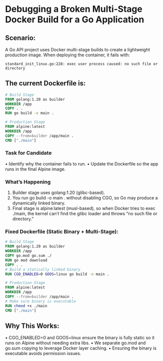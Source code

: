 # Debugging a Broken Multi-Stage Docker Build for a Go Application

## Scenario: 
A Go API project uses Docker multi-stage builds to create a lightweight production image. When deploying the container, it fails with: 

```
standard_init_linux.go:228: exec user process caused: no such file or directory 
```

## The current Dockerfile is: 

```dockerfile
# Build Stage 
FROM golang:1.20 as builder 
WORKDIR /app 
COPY . . 
RUN go build -o main . 

# Production Stage 
FROM alpine:latest 
WORKDIR /app 
COPY --from=builder /app/main . 
CMD ["./main"]
```

### Task for Candidate 
• Identify why the container fails to run. 
• Update the Dockerfile so the app runs in the final Alpine image.

### What’s Happening
1. Builder stage uses golang:1.20 (glibc-based).
2. You run go build -o main . without disabling CGO, so Go may produce a dynamically linked binary.
3. Final stage is alpine:latest (musl-based), so when Docker tries to exec ./main, the kernel can’t find the glibc loader and throws “no such file or directory.”

### Fixed Dockerfile (Static Binary + Multi-Stage):

```dockerfile
# Build Stage
FROM golang:1.20 as builder
WORKDIR /app
COPY go.mod go.sum ./
RUN go mod download
COPY . .
# Build a statically linked binary
RUN CGO_ENABLED=0 GOOS=linux go build -o main .

# Production Stage
FROM alpine:latest
WORKDIR /app
COPY --from=builder /app/main .
# Make sure binary is executable
RUN chmod +x ./main
CMD ["./main"]
```

## Why This Works:
 • CGO_ENABLED=0 and GOOS=linux ensure the binary is fully static so it runs on Alpine without needing extra libs.
 • We separate go.mod and go.sum copying to leverage Docker layer caching.
 • Ensuring the binary is executable avoids permission issues.
